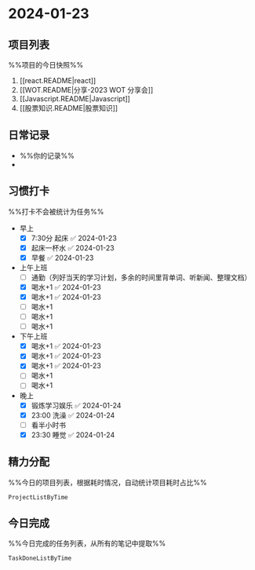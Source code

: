 # 2024-01-23

## 项目列表
%%项目的今日快照%%
1. [[react.README|react]]
2. [[WOT.README|分享-2023 WOT 分享会]]
3. [[Javascript.README|Javascript]]
4. [[股票知识.README|股票知识]]

## 日常记录
- %%你的记录%%
- 

## 习惯打卡
%%打卡不会被统计为任务%%
- 早上
	- [x] 7:30分 起床 ✅ 2024-01-23
	- [x] 起床一杯水 ✅ 2024-01-23
	- [x] 早餐 ✅ 2024-01-23
- 上午上班
	- [ ] 通勤（列好当天的学习计划，多余的时间里背单词、听新闻、整理文档）
	- [x] 喝水+1 ✅ 2024-01-23
	- [x] 喝水+1 ✅ 2024-01-23
	- [ ] 喝水+1
	- [ ] 喝水+1
	- [ ] 喝水+1
- 下午上班
	- [x] 喝水+1 ✅ 2024-01-23
	- [x] 喝水+1 ✅ 2024-01-23
	- [x] 喝水+1 ✅ 2024-01-23
	- [ ] 喝水+1
	- [ ] 喝水+1
-  晚上
	- [x] 锻炼学习娱乐 ✅ 2024-01-24
	- [x] 23:00 洗澡 ✅ 2024-01-24
	- [ ] 看半小时书
	- [x] 23:30 睡觉 ✅ 2024-01-24

## 精力分配
%%今日的项目列表，根据耗时情况，自动统计项目耗时占比%%
```PeriodicPARA
ProjectListByTime
```

## 今日完成
%%今日完成的任务列表，从所有的笔记中提取%%
```PeriodicPARA
TaskDoneListByTime
```
